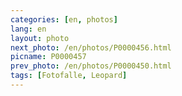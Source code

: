 ```yaml
---
categories: [en, photos]
lang: en
layout: photo
next_photo: /en/photos/P0000456.html
picname: P0000457
prev_photo: /en/photos/P0000450.html
tags: [Fotofalle, Leopard]
---
```


